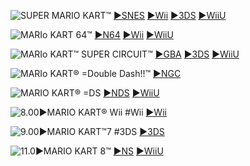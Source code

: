 <!--

<details>
<summary>layout: page
title: "Mario Kart"
permalink: https://jeuxsf.github.io/JSF/nintendo/mariokart/

</details>
  
#### hidden field with metadata

-->

![SUPER MARIO KART™](https://www.mobygames.com/images/covers/l/68919-super-mario-kart-snes-front-cover.jpg)
[►SNES](https://ouo.io/nPZ4Fw) [►Wii](https://ouo.io/ow8H0o) [►3DS](https://ouo.io/wNwSBA) [►WiiU](https://ouo.io/iSdaNM)

![MARIo KART 64™](https://www.mobygames.com/images/covers/l/7708-mario-kart-64-nintendo-64-front-cover.jpg)
[►N64](https://ouo.io/SwPEhar) [►Wii](https://ouo.io/L6wEWI) [►WiiU](https://ouo.io/yoHpTH)

![MARIo KART™ SUPER CIRCUIT™](https://www.mobygames.com/images/covers/l/22644-mario-kart-super-circuit-game-boy-advance-front-cover.jpg)
[►GBA](https://ouo.io/NZiEW4) [►3DS](https://1fichier.com/?uh2ljhrfaqj50iu90815) [►WiiU](https://ouo.io/pxzZeW)

![MARIo KART® =Double Dash!!™](https://www.mobygames.com/images/covers/l/170229-mario-kart-double-dash-gamecube-front-cover.jpg)
[►NGC](https://ouo.io/zPmmwWI)

![MARIO KART® =DS](https://www.mobygames.com/images/covers/l/171145-mario-kart-ds-nintendo-ds-front-cover.png)
[►NDS](https://ouo.io/Ql2Lw9) [►WiiU](https://ouo.io/VydWqB)

![8.00►MARIO KART® Wii #Wii](https://www.mobygames.com/images/covers/l/112127-mario-kart-wii-wii-front-cover.jpg)
[►Wii](https://ouo.io/uAdiJ8)

![9.00►MARIO KART™7 #3DS](https://www.mobygames.com/images/covers/l/263427-mario-kart-7-nintendo-3ds-front-cover.jpg)
[►3DS](https://ouo.io/tTOKyq)

![11.0►MARIO KART 8™](https://www.mobygames.com/images/covers/l/669593-mario-kart-8-deluxe-nintendo-switch-front-cover.jpg)
[►NS](https://ouo.io/o8REpm) [►WiiU](https://ouo.io/pJYy1LN)
